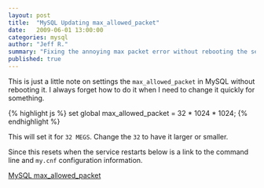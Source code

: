 ```yaml
---
layout: post
title:  "MySQL Updating max_allowed_packet"
date:   2009-06-01 13:00:00
categories: mysql
author: "Jeff R."
summary: "Fixing the annoying max packet error without rebooting the server."
published: true
---
```


This is just a little note on settings the `max_allowed_packet` in MySQL without rebooting it.  I always forget how to do it when I need to change it quickly for something.

{% highlight  js %}
set global max_allowed_packet = 32 * 1024 * 1024;
{% endhighlight %}

This will set it for `32 MEGS`.  Change the `32` to have it larger or smaller.

Since this resets when the service restarts below is a link to the command line and `my.cnf` configuration information.

[MySQL max_allowed_packet](http://dev.mysql.com/doc/refman/5.7/en/packet-too-large.html)
